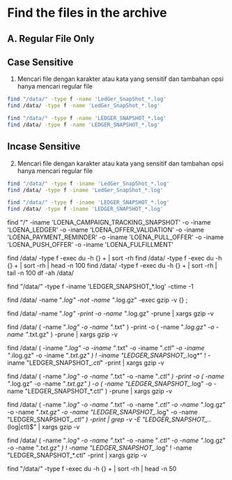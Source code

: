 # Find the files in the archive
## A. Regular File Only
## Case Sensitive
1. Mencari file dengan karakter atau kata yang sensitif dan tambahan opsi hanya mencari regular file
```bash
find "/data/" -type f -name 'LedGer_SnapShot_*.log'
find /data/ -type f -name 'LedGer_SnapShot_*.log'
```
```bash
find "/data/" -type f -name 'LEDGER_SNAPSHOT_*.log'
find /data/ -type f -name 'LEDGER_SNAPSHOT_*.log'
```
## Incase Sensitive
2. Mencari file dengan karakter atau kata yang sensitif dan tambahan opsi hanya mencari regular file
```bash
find "/data/" -type f -iname 'LedGer_SnapShot_*.log'
find /data/ -type f -iname 'LedGer_SnapShot_*.log'
```
```bash
find "/data/" -type f -iname 'LEDGER_SNAPSHOT_*.log'
find /data/ -type f -iname 'LEDGER_SNAPSHOT_*.log'
```
find "/" -iname 'LOENA_CAMPAIGN_TRACKING_SNAPSHOT' -o -iname 'LOENA_LEDGER' -o -iname 'LOENA_OFFER_VALIDATION' -o -iname 'LOENA_PAYMENT_REMINDER' -o -iname 'LOENA_PULL_OFFER' -o -iname 'LOENA_PUSH_OFFER' -o -iname 'LOENA_FULFILLMENT'

find /data/ -type f -exec du -h {} + | sort -rh
find /data/ -type f -exec du -h {} + | sort -rh | head -n 100
find /data/ -type f -exec du -h {} + | sort -rh | tail -n 100
df -ah /data/

find "/data/" -type f -iname 'LEDGER_SNAPSHOT_*.log' -ctime -1 

find /data/ -name "*.log" -not -name "*.log.gz" -exec gzip -v {} \;

find /data/ -name "*.log" -print -o -name "*.log.gz" -prune | xargs gzip -v

find /data/ \( -name "*.log" -o -name "*.txt" \) -print -o \( -name "*.log.gz" -o -name "*.txt.gz" \) -prune | xargs gzip -v

find /data/ \( -iname "*.log" -o -iname "*.txt" -o -iname "*.ctl" -o -iname "*.ilog.gz" -o -iname "*.txt.gz" \) ! -iname "LEDGER_SNAPSHOT_*.log*" ! -iname "LEDGER_SNAPSHOT_*.ctl*" -print | xargs gzip -v

find /data/ \( -name "*.log" -o -name "*.txt" -o -name "*.ctl" \) -print -o \( -name "*.log.gz" -o -name "*.txt.gz" \) -o \( -name "LEDGER_SNAPSHOT_*.log" -o -name "LEDGER_SNAPSHOT_*.ctl" \) -prune | xargs gzip -v

find /data/ \( -name "*.log" -o -name "*.txt" -o -name "*.ctl" -o -name "*.log.gz" -o -name "*.txt.gz" -o -name "LEDGER_SNAPSHOT_*.log" -o -name "LEDGER_SNAPSHOT_*.ctl" \) -print | grep -v -E "LEDGER_SNAPSHOT_.*\.(log|ctl)$" | xargs gzip -v

find /data/ \( -name "*.log" -o -name "*.txt" -o -name "*.ctl" -o -name "*.log.gz" -o -name "*.txt.gz" \) ! -name "LEDGER_SNAPSHOT_*.log" ! -name "LEDGER_SNAPSHOT_*.ctl" -print | xargs gzip -v

find "/data/" -type f -exec du -h {} + | sort -rh | head -n 50
